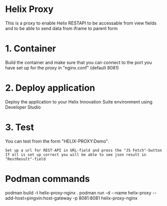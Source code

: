 # Helix Proxy
This is a proxy to enable Helix RESTAPI to be accessable from view fields and to be able to send data from iframe to parent form

# 1. Container
Build the container and make sure that you can connect to the port you have set up for the proxy in "nginx.conf" (default 8081)

# 2. Deploy application
Deploy the application to your Helix Innovation Suite environment using Developer Studio

# 3. Test
You can test from the form "HELIX-PROXY:Demo".

    Set up a url for REST-API in URL-field and press the "JS Fetch"-button
    If all is set up correct you will be able to see json result in "RestResult"-field



# Podman commands
podman build -t helix-proxy-nginx .
podman run -d --name helix-proxy --add-host=pingvin:host-gateway -p 8081:8081   helix-proxy-nginx
